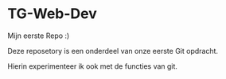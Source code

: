 # TG-Web-Dev

Mijn eerste Repo :)

Deze reposetory is een onderdeel van onze eerste Git opdracht.

Hierin experimenteer ik ook met de functies van git.
